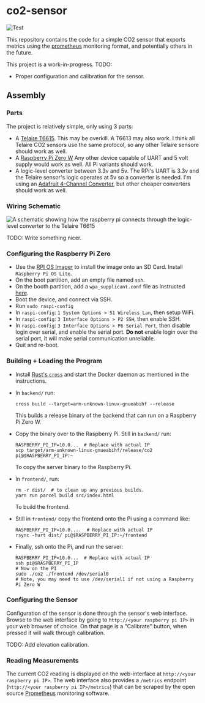 # co2-sensor

![Test](https://github.com/joshkunz/co2-sensor/workflows/Test/badge.svg)

This repository contains the code for a simple CO2 sensor that exports
metrics using the [prometheus](https://prometheus.io/) monitoring format, and
potentially others in the future.

This project is a work-in-progress. TODO:

* Proper configuration and calibration for the sensor.

## Assembly 

### Parts

The project is relatively simple, only using 3 parts:

* A [Telaire T6615](https://www.amphenol-sensors.com/en/telaire/co2/525-co2-sensor-modules/319-t6615).
  This may be overkill. A T6613 may also work. I think all Telaire CO2 sensors
  use the same protocol, so any other Telaire sensore should work as well.
* A [Raspberry Pi Zero W](https://www.raspberrypi.org/products/raspberry-pi-zero-w/)
  Any other device capable of UART and 5 volt supply would work as well. All
  Pi variants should work.
* A logic-level converter between 3.3v and 5v. The RPi's UART is 3.3v and the
  Telaire sensor's logic operates at 5v so a converter is needed. I'm using an
  [Adafruit 4-Channel Converter](https://www.adafruit.com/product/757), but
  other cheaper converters should work as well.

### Wiring Schematic

![A schematic showing how the raspberry pi connects through the logic-level
converter to the Telaire T6615](docs/wiring-diagram.png)

TODO: Write something nicer.

### Configuring the Raspberry Pi Zero

*   Use the [RPI OS Imager](https://www.raspberrypi.org/documentation/installation/installing-images/README.md)
    to install the image onto an SD Card. Install `Raspberry Pi OS Lite`.
*   On the boot partition, add an empty file named `ssh`.
*   On the booth partition, add a `wpa_supplicant.conf` file as instructed
    [here](https://www.raspberrypi.org/documentation/configuration/wireless/headless.md).
*   Boot the device, and connect via SSH.
*   Run `sudo raspi-config`
*   In `raspi-config`: `1 System Options > S1 Wireless Lan`, then setup WiFi.
*   In `raspi-config`: `3 Interface Options > P2 SSH`, then enable SSH.
*   In `raspi-config`: `3 Interface Options > P6 Serial Port`, then disable
    login over serial, and enable the serial port. **Do not** enable login over
    the serial port, it will make serial communication unreliable.
*   Quit and re-boot.

### Building + Loading the Program

* Install [Rust's `cross`](https://github.com/rust-embedded/cross#installation)
  and start the Docker daemon as mentioned in the instructions.
* In `backend/` run:
  
  ```
  cross build --target=arm-unknown-linux-gnueabihf --release
  ```
  
  This builds a release binary of the backend that can run on a Raspberry Pi
  Zero W.
* Copy the binary over to the Raspberry Pi. Still in `backend/` run:
  
  ```
  RASPBERRY_PI_IP=10.0...  # Replace with actual IP
  scp target/arm-unknown-linux-gnueabihf/release/co2 pi@$RASPBERRY_PI_IP:~
  ```

  To copy the server binary to the Raspberry Pi.
* In `frontend/`, run:

  ```
  rm -r dist/  # to clean up any previous builds.
  yarn run parcel build src/index.html
  ```

  To build the frontend.
* Still in `frontend/` copy the frontend onto the Pi using a command like:

  ```
  RASPBERRY_PI_IP=10.0....  # Replace with actual IP
  rsync -hurt dist/ pi@$RASPBERRY_PI_IP:~/frontend
  ```
* Finally, ssh onto the Pi, and run the server:
  
  ```
  RASPBERRY_PI_IP=10.0...  # Replace with actual IP
  ssh pi@$RASPBERRY_PI_IP
  # Now on the PI
  sudo ./co2 ./frontend /dev/serial0
  # Note, you may need to use /dev/serial1 if not using a Raspberry Pi Zero W
  ```

### Configuring the Sensor

Configuration of the sensor is done through the sensor's web interface. Browse
to the web interface by going to `http://<your raspberry pi IP>` in your web
browser of choice. On that page is a "Calibrate" button, when pressed it will
walk through calibration.

TODO: Add elevation calibration.

### Reading Measurements

The current CO2 reading is displayed on the web-interface at
`http://<your raspberry pi IP>`. The web interface also provides a `/metrics`
endpoint (`http://<your raspberry pi IP>/metrics`) that can be scraped by
the open source [Prometheus](https://prometheus.io/) monitoring software.
